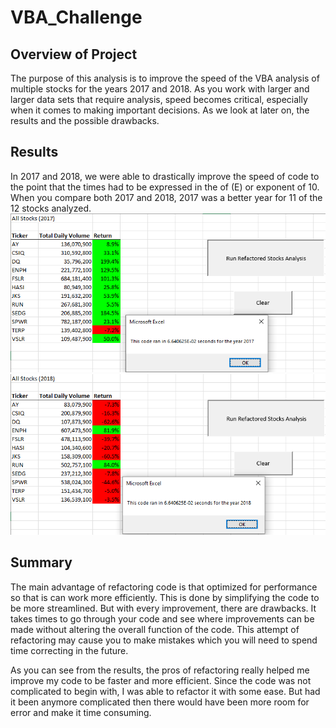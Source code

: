 # VBA_Challenge

## Overview of Project

  The purpose of this analysis is to improve the speed of the VBA analysis of multiple stocks for the years 2017 and 2018. As you work with larger and larger data sets that require analysis, speed becomes critical, especially when it comes to making important decisions. As we look at later on, the results and the possible drawbacks.

## Results

  In 2017 and 2018, we were able to drastically improve the speed of code to the point that the times had to be expressed in the of (E) or exponent of 10. When you compare both 2017 and 2018, 2017 was a better year for 11 of the 12 stocks analyzed.
![alt text](Resources/VBA_Challenge_2017.PNG)
![alt text](Resources/VBA_Challenge_2018.PNG)

## Summary

  The main advantage of refactoring code is that optimized for performance so that is can work more efficiently. This is done by simplifying the code to be more streamlined. But with every improvement, there are drawbacks. It takes times to go through your code and see where improvements can be made without altering the overall function of the code. This attempt of refactoring may cause you to make mistakes which you will need to spend time correcting in the future.

  As you can see from the results, the pros of refactoring really helped me improve my code to be faster and more efficient. Since the code was not complicated to begin with, I was able to refactor it with some ease. But had it been anymore complicated then there would have been more room for error and make it time consuming.
